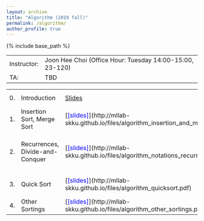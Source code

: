 ```yaml
---
layout: archive
title: "Algorithm (2019 fall)"
permalink: /algorithm/
author_profile: true
---
```


{% include base_path %}
<br>

<table border="0">
  <tr>
    <td>Instructor:</td>
    <td>Joon Hee Choi (Office Hour: Tuesday 14:00-15:00, 23-120)</td>
  </tr>
  <tr>
    <td>TA:</td>
    <td>TBD</td>
  </tr>

<table border="0">
  <tr>
    <td>0.</td>
    <td>Introduction</td>
	<td><a href="http://mllab-skku.github.io/files/algorithm_Introduction.pdf">Slides</a></td>
	<td>[<font color="blue">[syllabus]</font>](http://mllab-skku.github.io/files/algorithm_syllabus.pdf)</td>
  </tr>
  <tr>
    <td>1.</td>
    <td>Insertion Sort, Merge Sort</td>
    <td>[<font color="blue">[slides]</font>](http://mllab-skku.github.io/files/algorithm_insertion_and_merge_sort.pdf)</td>
	<td>additional slides [<font color="blue">[1]</font>](http://mllab-skku.github.io/files/algorithm_chap1&2-start-simpleAlg.pdf)</td>
  </tr>
  <tr>
    <td>2.</td>
    <td>Recurrences, Divide-and-Conquer</td>
    <td>[<font color="blue">[slides]</font>](http://mllab-skku.github.io/files/algorithm_notations_recurrence_d&c.pdf)</td>
	<td>additional slides [<font color="blue">[1]</font>](http://mllab-skku.github.io/files/algorithm_chap3&4-growth-recurrence.pdf) [<font color="blue">[2]</font>](http://mllab-skku.github.io/files/algorithm_chap4apdx-divide&conquer.pdf)</td>
  </tr>
  <tr>
    <td>3.</td>
    <td>Quick Sort</td>
    <td>[<font color="blue">[slides]</font>](http://mllab-skku.github.io/files/algorithm_quicksort.pdf)</td>
	<td>additional slides [<font color="blue">[1]</font>](http://mllab-skku.github.io/files/algorithm_chap7-quicksort.pdf)</td>
  </tr>
  <tr>
    <td>4.</td>
    <td>Other Sortings</td>
    <td>[<font color="blue">[slides]</font>](http://mllab-skku.github.io/files/algorithm_other_sortings.pdf)</td>
	<td></td>
  </tr>
</table>